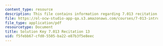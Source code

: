 ```yaml
---
content_type: resource
description: This file contains information regarding 7.013 recitation 13.
file: https://ol-ocw-studio-app-qa.s3.amazonaws.com/courses/7-013-introductory-biology-spring-2013/f5febb67cfd05505ba22e87b3f5e8eec_MIT7_013S12_RecitatSol_13.pdf
file_type: application/pdf
resourcetype: Document
title: Solution Key 7.013 Recitation 13
uid: f5febb67-cfd0-5505-ba22-e87b3f5e8eec
---
```

